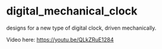 # digital_mechanical_clock
designs for a new type of digital clock, driven mechanically.


Video here: https://youtu.be/QLkZRuE1284
